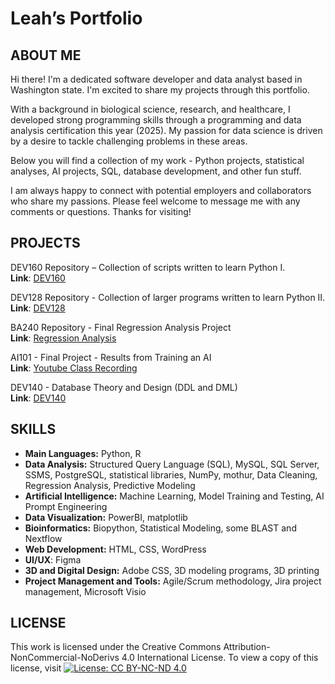 # Leah’s Portfolio 

## ABOUT ME
Hi there! I'm a dedicated software developer and data analyst based in Washington state. I'm excited to share my projects through this portfolio. 

With a background in biological science, research, and healthcare, I developed strong programming skills through a programming and data analysis certification this year (2025). My passion for data science is driven by a desire to tackle challenging problems in these areas. 

Below you will find a collection of my work - Python projects, statistical analyses, AI projects, SQL, database development, and other fun stuff.

I am always happy to connect with potential employers and collaborators who share my passions. Please feel welcome to message me with any comments or questions. Thanks for visiting!


## PROJECTS
DEV160 Repository – Collection of scripts written to learn Python I. <br />
**Link**: [DEV160]( https://github.com/gitplants/Dev160)

DEV128 Repository - Collection of larger programs written to learn Python II. <br />
**Link**: [DEV128](https://github.com/gitplants/DEV128---Python.git)

BA240 Repository - Final Regression Analysis Project<br />
**Link**: [Regression Analysis](https://github.com/gitplants/Discrete-Math.git)

AI101 - Final Project - Results from Training an AI<br />
**Link**: [Youtube Class Recording](https://www.youtube.com/watch?v=KTVI6keVRbs&t=620s)

DEV140 - Database Theory and Design (DDL and DML)<br />
**Link**: [DEV140](https://github.com/gitplants/DEV140)


## SKILLS
- **Main Languages:** Python, R
- **Data Analysis:** Structured Query Language (SQL), MySQL, SQL Server, SSMS, PostgreSQL, statistical libraries, NumPy, mothur, Data Cleaning, Regression Analysis, Predictive Modeling  
- **Artificial Intelligence:** Machine Learning, Model Training and Testing, AI Prompt Engineering
- **Data Visualization:** PowerBI, matplotlib
- **Bioinformatics:** Biopython, Statistical Modeling, some BLAST and Nextflow  
- **Web Development:** HTML, CSS, WordPress
- **UI/UX**: Figma
- **3D and Digital Design:** Adobe CSS, 3D modeling programs, 3D printing
- **Project Management and Tools:** Agile/Scrum methodology, Jira project management, Microsoft Visio 


 ## LICENSE
This work is licensed under the Creative Commons Attribution-NonCommercial-NoDerivs 4.0 International License. To view a copy of this license, visit [![License: CC BY-NC-ND 4.0](https://licensebuttons.net/l/by-nc-nd/4.0/88x31.png)](https://creativecommons.org/licenses/by-nc-nd/4.0/)

<!---
gitplants/gitplants is a ✨ special ✨ repository because its `README.md` (this file) appears on your GitHub profile.
You can click the Preview link to take a look at your changes.
--->
